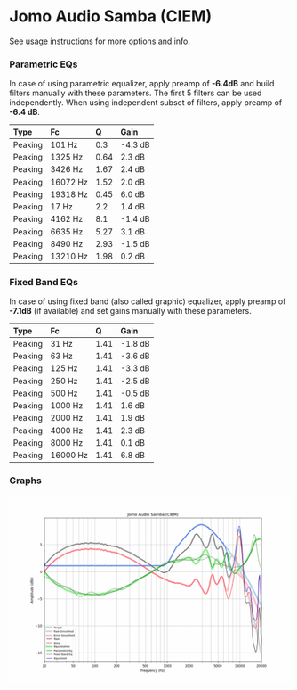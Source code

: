 # Jomo Audio Samba (CIEM)
See [usage instructions](https://github.com/jaakkopasanen/AutoEq#usage) for more options and info.

### Parametric EQs
In case of using parametric equalizer, apply preamp of **-6.4dB** and build filters manually
with these parameters. The first 5 filters can be used independently.
When using independent subset of filters, apply preamp of **-6.4 dB**.

| Type    | Fc       |    Q | Gain    |
|:--------|:---------|:-----|:--------|
| Peaking | 101 Hz   | 0.3  | -4.3 dB |
| Peaking | 1325 Hz  | 0.64 | 2.3 dB  |
| Peaking | 3426 Hz  | 1.67 | 2.4 dB  |
| Peaking | 16072 Hz | 1.52 | 2.0 dB  |
| Peaking | 19318 Hz | 0.45 | 6.0 dB  |
| Peaking | 17 Hz    | 2.2  | 1.4 dB  |
| Peaking | 4162 Hz  | 8.1  | -1.4 dB |
| Peaking | 6635 Hz  | 5.27 | 3.1 dB  |
| Peaking | 8490 Hz  | 2.93 | -1.5 dB |
| Peaking | 13210 Hz | 1.98 | 0.2 dB  |

### Fixed Band EQs
In case of using fixed band (also called graphic) equalizer, apply preamp of **-7.1dB**
(if available) and set gains manually with these parameters.

| Type    | Fc       |    Q | Gain    |
|:--------|:---------|:-----|:--------|
| Peaking | 31 Hz    | 1.41 | -1.8 dB |
| Peaking | 63 Hz    | 1.41 | -3.6 dB |
| Peaking | 125 Hz   | 1.41 | -3.3 dB |
| Peaking | 250 Hz   | 1.41 | -2.5 dB |
| Peaking | 500 Hz   | 1.41 | -0.5 dB |
| Peaking | 1000 Hz  | 1.41 | 1.6 dB  |
| Peaking | 2000 Hz  | 1.41 | 1.9 dB  |
| Peaking | 4000 Hz  | 1.41 | 2.3 dB  |
| Peaking | 8000 Hz  | 1.41 | 0.1 dB  |
| Peaking | 16000 Hz | 1.41 | 6.8 dB  |

### Graphs
![](./Jomo%20Audio%20Samba%20(CIEM).png)